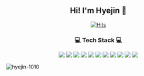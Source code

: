 <center>

## Hi! I'm Hyejin 👋

[![Hits](https://hits.seeyoufarm.com/api/count/incr/badge.svg?url=https%3A%2F%2Fgithub.com%2Fhyejin-1010&count_bg=%23D08DDF&title_bg=%23E1A3A3&icon=&icon_color=%23E7E7E7&title=hits&edge_flat=false)](https://github.com/hyejin-1010)

### 💻 Tech Stack 💻

<img src="https://img.shields.io/badge/Vue-4FC08D?
style=flat-square&logo=Vue.js&logoColor=white"/> <img src="https://img.shields.io/badge/Angular-DD0031?
style=flat-square&logo=Angular&logoColor=white"/> <img src="https://img.shields.io/badge/TypeScript-3178C6?style=flat-square&logo=TypeScript&logoColor=white"/> <img src="https://img.shields.io/badge/JavaScript-F7DF1E?
style=flat-square&logo=JavaScript&logoColor=white"/>
<img src="https://img.shields.io/badge/HTML5-E34F26?style=flat-square&logo=HTML5&logoColor=white"/> <img src="https://img.shields.io/badge/Sass-CC6699?style=flat-square&logo=Sass&logoColor=white"/> <img src="https://img.shields.io/badge/CSS3-1572B6?style=flat-square&logo=CSS3&logoColor=white"/>
<img src="https://img.shields.io/badge/Flutter-02569B?style=flat-square&logo=Flutter&logoColor=white"/> <img src="https://img.shields.io/badge/Dart-0175C2?style=flat-square&logo=Dart&logoColor=white"/> <img src="https://img.shields.io/badge/Ionic-3880FF?style=flat-square&logo=Ionic&logoColor=white"/> <img src="https://img.shields.io/badge/GraphQL-E10098?style=flat-square&logo=GraphQL&logoColor=white"/>
</center>

![hyejin-1010](https://github-readme-stats.vercel.app/api?username=hyejin-1010&show_icons=true&theme=radical)

<!--
**hyejin-1010/hyejin-1010** is a ✨ _special_ ✨ repository because its `README.md` (this file) appears on your GitHub profile.

Here are some ideas to get you started:

- 🔭 I’m currently working on ...
- 🌱 I’m currently learning ...
- 👯 I’m looking to collaborate on ...
- 🤔 I’m looking for help with ...
- 💬 Ask me about ...
- 📫 How to reach me: ...
- 😄 Pronouns: ...
- ⚡ Fun fact: ...
-->
